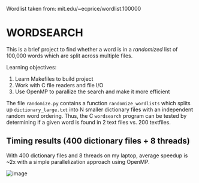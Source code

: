 Wordlist taken from: mit.edu/~ecprice/wordlist.100000

# WORDSEARCH

This is a brief project to find whether a word is in a *randomized* list of 100,000 words which are split across multiple files.

Learning objectives:

1) Learn Makefiles to build project
2) Work with C file readers and file I/O
3) Use OpenMP to parallize the search and make it more efficient

The file `randomize.py` contains a function `randomize_wordlists` which splits up `dictionary_large.txt` into N smaller dictionary files with an independent random word ordering. Thus, the C `wordsearch` program can be tested by determining if a given word is found in 2 text files vs. 200 textfiles.

## Timing results (400 dictionary files + 8 threads)
With 400 dictionary files and 8 threads on my laptop, average speedup is ~2x with a simple parallelization approach using OpenMP.

![image](https://user-images.githubusercontent.com/90151434/209312034-9a041374-c7b5-4609-b04d-72b8c2e4f9ec.png)
